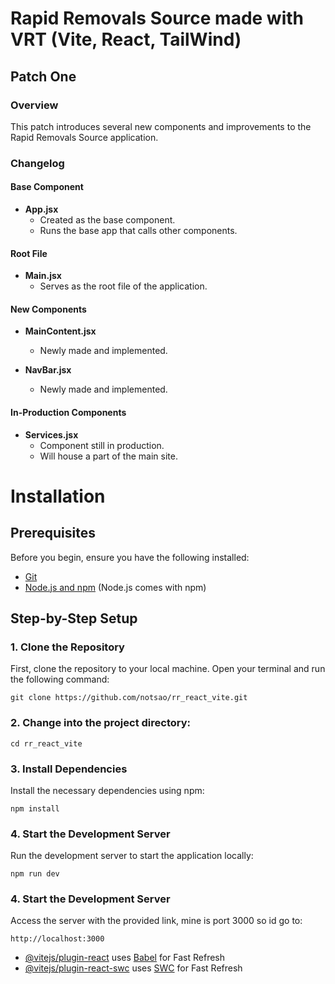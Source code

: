 # Rapid Removals Source made with VRT (Vite, React, TailWind)

## Patch One 

### Overview
This patch introduces several new components and improvements to the Rapid Removals Source application.

### Changelog

#### Base Component
- **App.jsx** 
  - Created as the base component.
  - Runs the base app that calls other components.

#### Root File
- **Main.jsx**
  - Serves as the root file of the application.

#### New Components
- **MainContent.jsx**
  - Newly made and implemented.

- **NavBar.jsx**
  - Newly made and implemented.

#### In-Production Components
- **Services.jsx**
  - Component still in production.
  - Will house a part of the main site.

# Installation
## Prerequisites

Before you begin, ensure you have the following installed:

- [Git](https://git-scm.com/)
- [Node.js and npm](https://nodejs.org/) (Node.js comes with npm)

## Step-by-Step Setup

### 1. Clone the Repository

First, clone the repository to your local machine. Open your terminal and run the following command:

```
git clone https://github.com/notsao/rr_react_vite.git
```

### 2. Change into the project directory:

```
cd rr_react_vite
```
### 3. Install Dependencies
Install the necessary dependencies using npm:
```
npm install
```

### 4. Start the Development Server
Run the development server to start the application locally:
```
npm run dev
```

### 4. Start the Development Server
Access the server with the provided link, mine is port 3000 so id go to:
```
http://localhost:3000
```

- [@vitejs/plugin-react](https://github.com/vitejs/vite-plugin-react/blob/main/packages/plugin-react/README.md) uses [Babel](https://babeljs.io/) for Fast Refresh
- [@vitejs/plugin-react-swc](https://github.com/vitejs/vite-plugin-react-swc) uses [SWC](https://swc.rs/) for Fast Refresh
